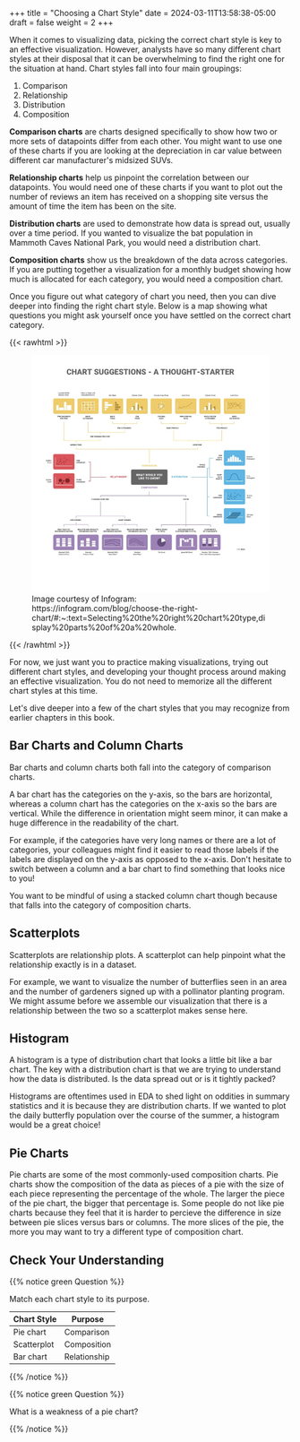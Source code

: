 +++
title = "Choosing a Chart Style"
date = 2024-03-11T13:58:38-05:00
draft = false
weight = 2
+++

When it comes to visualizing data, picking the correct chart style is key to an effective visualization. However, analysts have so many different chart styles at their disposal that it can be overwhelming to find the right one for the situation at hand. Chart styles fall into four main groupings:

1. Comparison
1. Relationship
1. Distribution
1. Composition

**Comparison charts** are charts designed specifically to show how two or more sets of datapoints differ from each other. You might want to use one of these charts if you are looking at the depreciation in car value between different car manufacturer's midsized SUVs. 

**Relationship charts** help us pinpoint the correlation between our datapoints. You would need one of these charts if you want to plot out the number of reviews an item has received on a shopping site versus the amount of time the item has been on the site.

**Distribution charts** are used to demonstrate how data is spread out, usually over a time period. If you wanted to visualize the bat population in Mammoth Caves National Park, you would need a distribution chart.

**Composition charts** show us the breakdown of the data across categories. If you are putting together a visualization for a monthly budget showing how much is allocated for each category, you would need a composition chart.

Once you figure out what category of chart you need, then you can dive deeper into finding the right chart style. Below is a map showing what questions you might ask yourself once you have settled on the correct chart category.

{{< rawhtml >}}
   <figure>
      <img src="./pictures/select-chart-map.jpeg" alt="Map to help users choose different chart types">
      <figcaption>Image courtesy of Infogram: https://infogram.com/blog/choose-the-right-chart/#:~:text=Selecting%20the%20right%20chart%20type,display%20parts%20of%20a%20whole. </figcaption>
   </figure>
{{< /rawhtml >}}

For now, we just want you to practice making visualizations, trying out different chart styles, and developing your thought process around making an effective visualization. You do not need to memorize all the different chart styles at this time.

Let's dive deeper into a few of the chart styles that you may recognize from earlier chapters in this book.

## Bar Charts and Column Charts

Bar charts and column charts both fall into the category of comparison charts. 

A bar chart has the categories on the y-axis, so the bars are horizontal, whereas a column chart has the categories on the x-axis so the bars are vertical. While the difference in orientation might seem minor, it can make a huge difference in the readability of the chart. 

For example, if the categories have very long names or there are a lot of categories, your colleagues might find it easier to read those labels if the labels are displayed on the y-axis as opposed to the x-axis. Don't hesitate to switch between a column and a bar chart to find something that looks nice to you!

You want to be mindful of using a stacked column chart though because that falls into the category of composition charts. 

## Scatterplots

Scatterplots are relationship plots. A scatterplot can help pinpoint what the relationship exactly is in a dataset. 

For example, we want to visualize the number of butterflies seen in an area and the number of gardeners signed up with a pollinator planting program. We might assume before we assemble our visualization that there is a relationship between the two so a scatterplot makes sense here. 

## Histogram

A histogram is a type of distribution chart that looks a little bit like a bar chart. The key with a distribution chart is that we are trying to understand how the data is distributed. Is the data spread out or is it tightly packed? 

Histograms are oftentimes used in EDA to shed light on oddities in summary statistics and it is because they are distribution charts. If we wanted to plot the daily butterfly population over the course of the summer, a histogram would be a great choice!

## Pie Charts

Pie charts are some of the most commonly-used composition charts. Pie charts show the composition of the data as pieces of a pie with the size of each piece representing the percentage of the whole. The larger the piece of the pie chart, the bigger that percentage is. Some people do not like pie charts because they feel that it is harder to percieve the difference in size between pie slices versus bars or columns. The more slices of the pie, the more you may want to try a different type of composition chart.

## Check Your Understanding

{{% notice green Question %}}

Match each chart style to its purpose.

| Chart Style | Purpose |
|-------------|---------|
| Pie chart | Comparison |
| Scatterplot | Composition |
| Bar chart | Relationship |

{{% /notice %}}

{{% notice green Question %}}

What is a weakness of a pie chart?

{{% /notice %}}

